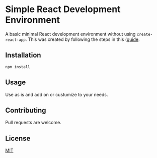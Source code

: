 # Simple React Development Environment

A basic minimal React development environment without using `create-react-app`. This was created by following the steps in this ([guide](https://jscomplete.com/learn/1rd-reactful).

## Installation

`npm install`

## Usage

Use as is and add on or custumize to your needs.

## Contributing

Pull requests are welcome.

## License

[MIT](https://choosealicense.com/licenses/mit/)

